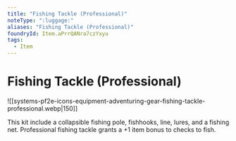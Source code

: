 ```yaml
---
title: "Fishing Tackle (Professional)"
noteType: ":luggage:"
aliases: "Fishing Tackle (Professional)"
foundryId: Item.aPrrQANra7czYxyu
tags:
  - Item
---
```


# Fishing Tackle (Professional)
![[systems-pf2e-icons-equipment-adventuring-gear-fishing-tackle-professional.webp|150]]

This kit include a collapsible fishing pole, fishhooks, line, lures, and a fishing net. Professional fishing tackle grants a +1 item bonus to checks to fish.
